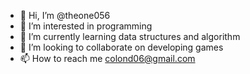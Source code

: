 - 👋 Hi, I’m @theone056
- 👀 I’m interested in programming
- 🌱 I’m currently learning data structures and algorithm
- 💞️ I’m looking to collaborate on developing games
- 📫 How to reach me colond06@gmail.com

<!---
theone056/theone056 is a ✨ special ✨ repository because its `README.md` (this file) appears on your GitHub profile.
You can click the Preview link to take a look at your changes.
--->
